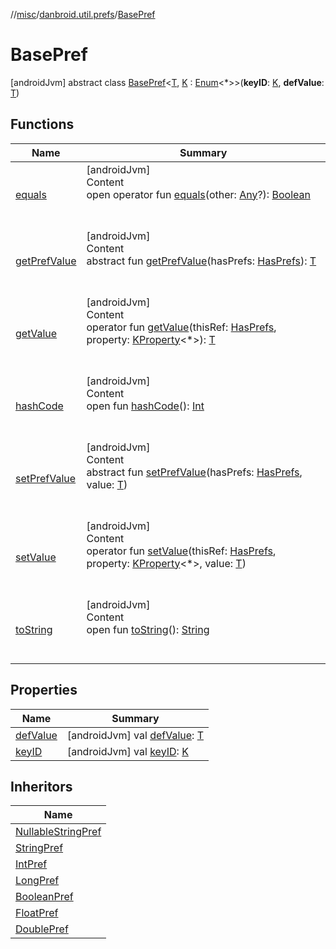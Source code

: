 //[misc](../../index.md)/[danbroid.util.prefs](../index.md)/[BasePref](index.md)



# BasePref  
 [androidJvm] abstract class [BasePref](index.md)<[T](index.md), [K](index.md) : [Enum](https://kotlinlang.org/api/latest/jvm/stdlib/kotlin/-enum/index.html)<*>>(**keyID**: [K](index.md), **defValue**: [T](index.md))   


## Functions  
  
|  Name|  Summary| 
|---|---|
| <a name="kotlin/Any/equals/#kotlin.Any?/PointingToDeclaration/"></a>[equals](../../danbroid.util.resource/-resource-utils/index.md#%5Bkotlin%2FAny%2Fequals%2F%23kotlin.Any%3F%2FPointingToDeclaration%2F%5D%2FFunctions%2F590099505)| <a name="kotlin/Any/equals/#kotlin.Any?/PointingToDeclaration/"></a>[androidJvm]  <br>Content  <br>open operator fun [equals](../../danbroid.util.resource/-resource-utils/index.md#%5Bkotlin%2FAny%2Fequals%2F%23kotlin.Any%3F%2FPointingToDeclaration%2F%5D%2FFunctions%2F590099505)(other: [Any](https://kotlinlang.org/api/latest/jvm/stdlib/kotlin/-any/index.html)?): [Boolean](https://kotlinlang.org/api/latest/jvm/stdlib/kotlin/-boolean/index.html)  <br><br><br>
| <a name="danbroid.util.prefs/BasePref/getPrefValue/#danbroid.util.prefs.HasPrefs/PointingToDeclaration/"></a>[getPrefValue](get-pref-value.md)| <a name="danbroid.util.prefs/BasePref/getPrefValue/#danbroid.util.prefs.HasPrefs/PointingToDeclaration/"></a>[androidJvm]  <br>Content  <br>abstract fun [getPrefValue](get-pref-value.md)(hasPrefs: [HasPrefs](../-has-prefs/index.md)): [T](index.md)  <br><br><br>
| <a name="danbroid.util.prefs/BasePref/getValue/#danbroid.util.prefs.HasPrefs#kotlin.reflect.KProperty[*]/PointingToDeclaration/"></a>[getValue](get-value.md)| <a name="danbroid.util.prefs/BasePref/getValue/#danbroid.util.prefs.HasPrefs#kotlin.reflect.KProperty[*]/PointingToDeclaration/"></a>[androidJvm]  <br>Content  <br>operator fun [getValue](get-value.md)(thisRef: [HasPrefs](../-has-prefs/index.md), property: [KProperty](https://kotlinlang.org/api/latest/jvm/stdlib/kotlin.reflect/-k-property/index.html)<*>): [T](index.md)  <br><br><br>
| <a name="kotlin/Any/hashCode/#/PointingToDeclaration/"></a>[hashCode](../../danbroid.util.resource/-resource-utils/index.md#%5Bkotlin%2FAny%2FhashCode%2F%23%2FPointingToDeclaration%2F%5D%2FFunctions%2F590099505)| <a name="kotlin/Any/hashCode/#/PointingToDeclaration/"></a>[androidJvm]  <br>Content  <br>open fun [hashCode](../../danbroid.util.resource/-resource-utils/index.md#%5Bkotlin%2FAny%2FhashCode%2F%23%2FPointingToDeclaration%2F%5D%2FFunctions%2F590099505)(): [Int](https://kotlinlang.org/api/latest/jvm/stdlib/kotlin/-int/index.html)  <br><br><br>
| <a name="danbroid.util.prefs/BasePref/setPrefValue/#danbroid.util.prefs.HasPrefs#TypeParam(bounds=[kotlin.Any?])/PointingToDeclaration/"></a>[setPrefValue](set-pref-value.md)| <a name="danbroid.util.prefs/BasePref/setPrefValue/#danbroid.util.prefs.HasPrefs#TypeParam(bounds=[kotlin.Any?])/PointingToDeclaration/"></a>[androidJvm]  <br>Content  <br>abstract fun [setPrefValue](set-pref-value.md)(hasPrefs: [HasPrefs](../-has-prefs/index.md), value: [T](index.md))  <br><br><br>
| <a name="danbroid.util.prefs/BasePref/setValue/#danbroid.util.prefs.HasPrefs#kotlin.reflect.KProperty[*]#TypeParam(bounds=[kotlin.Any?])/PointingToDeclaration/"></a>[setValue](set-value.md)| <a name="danbroid.util.prefs/BasePref/setValue/#danbroid.util.prefs.HasPrefs#kotlin.reflect.KProperty[*]#TypeParam(bounds=[kotlin.Any?])/PointingToDeclaration/"></a>[androidJvm]  <br>Content  <br>operator fun [setValue](set-value.md)(thisRef: [HasPrefs](../-has-prefs/index.md), property: [KProperty](https://kotlinlang.org/api/latest/jvm/stdlib/kotlin.reflect/-k-property/index.html)<*>, value: [T](index.md))  <br><br><br>
| <a name="kotlin/Any/toString/#/PointingToDeclaration/"></a>[toString](../../danbroid.util.resource/-resource-utils/index.md#%5Bkotlin%2FAny%2FtoString%2F%23%2FPointingToDeclaration%2F%5D%2FFunctions%2F590099505)| <a name="kotlin/Any/toString/#/PointingToDeclaration/"></a>[androidJvm]  <br>Content  <br>open fun [toString](../../danbroid.util.resource/-resource-utils/index.md#%5Bkotlin%2FAny%2FtoString%2F%23%2FPointingToDeclaration%2F%5D%2FFunctions%2F590099505)(): [String](https://kotlinlang.org/api/latest/jvm/stdlib/kotlin/-string/index.html)  <br><br><br>


## Properties  
  
|  Name|  Summary| 
|---|---|
| <a name="danbroid.util.prefs/BasePref/defValue/#/PointingToDeclaration/"></a>[defValue](def-value.md)| <a name="danbroid.util.prefs/BasePref/defValue/#/PointingToDeclaration/"></a> [androidJvm] val [defValue](def-value.md): [T](index.md)   <br>
| <a name="danbroid.util.prefs/BasePref/keyID/#/PointingToDeclaration/"></a>[keyID](key-i-d.md)| <a name="danbroid.util.prefs/BasePref/keyID/#/PointingToDeclaration/"></a> [androidJvm] val [keyID](key-i-d.md): [K](index.md)   <br>


## Inheritors  
  
|  Name| 
|---|
| <a name="danbroid.util.prefs/NullableStringPref///PointingToDeclaration/"></a>[NullableStringPref](../-nullable-string-pref/index.md)
| <a name="danbroid.util.prefs/StringPref///PointingToDeclaration/"></a>[StringPref](../-string-pref/index.md)
| <a name="danbroid.util.prefs/IntPref///PointingToDeclaration/"></a>[IntPref](../-int-pref/index.md)
| <a name="danbroid.util.prefs/LongPref///PointingToDeclaration/"></a>[LongPref](../-long-pref/index.md)
| <a name="danbroid.util.prefs/BooleanPref///PointingToDeclaration/"></a>[BooleanPref](../-boolean-pref/index.md)
| <a name="danbroid.util.prefs/FloatPref///PointingToDeclaration/"></a>[FloatPref](../-float-pref/index.md)
| <a name="danbroid.util.prefs/DoublePref///PointingToDeclaration/"></a>[DoublePref](../-double-pref/index.md)

